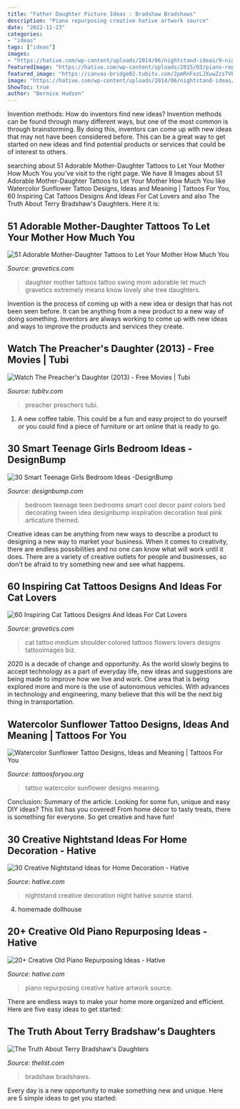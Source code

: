 ```yaml
---
title: "Father Daughter Picture Ideas : Bradshaw Bradshaws"
description: "Piano repurposing creative hative artwork source"
date: "2022-11-23"
categories:
- "ideas"
tags: ["ideas"]
images:
- "https://hative.com/wp-content/uploads/2014/06/nightstand-ideas/9-night-stand-ideas.jpg"
featuredImage: "https://hative.com/wp-content/uploads/2015/03/piano-repurposing-ideas/11-creative-old-piano-repurposing-ideas.jpg"
featured_image: "https://canvas-bridge02.tubitv.com/2pmRnFozLJXuwZzz7VP2YQw1w6w=/400x574/smart/img.adrise.tv/0a66b372-0f14-4f99-86d6-c538c8c23d79.png"
image: "https://hative.com/wp-content/uploads/2014/06/nightstand-ideas/9-night-stand-ideas.jpg"
ShowToc: true
author: "Bernice Hudson"
---
```



Invention methods: How do inventors find new ideas?
Invention methods can be found through many different ways, but one of the most common is through brainstorming. By doing this, inventors can come up with new ideas that may not have been considered before. This can be a great way to get started on new ideas and find potential products or services that could be of interest to others.

	

		
searching about 51 Adorable Mother-Daughter Tattoos to Let Your Mother How Much You you've visit to the right page. We have 8 Images about 51 Adorable Mother-Daughter Tattoos to Let Your Mother How Much You like Watercolor Sunflower Tattoo Designs, Ideas and Meaning | Tattoos For You, 60 Inspiring Cat Tattoos Designs And Ideas For Cat Lovers and also The Truth About Terry Bradshaw&#039;s Daughters. Here it is:
		
    
## 51 Adorable Mother-Daughter Tattoos To Let Your Mother How Much You

<img loading=lazy src="https://www.gravetics.com/wp-content/uploads/2017/07/Lovely-Mother-Daughter-On-Swing.jpg" onerror="this.onerror=null;this.src='https://tse4.mm.bing.net/th?id=OIP.f_7E3ekOFlpSZIofkrH-_gHaJ4&amp;pid=15.1';" alt="51 Adorable Mother-Daughter Tattoos to Let Your Mother How Much You">

_Source: gravetics.com_

>daughter mother tattoos tattoo swing mom adorable let much gravetics extremely means know lovely she tree daughters. 

	

Invention is the process of coming up with a new idea or design that has not been seen before. It can be anything from a new product to a new way of doing something. Inventors are always working to come up with new ideas and ways to improve the products and services they create.

    
## Watch The Preacher&#039;s Daughter (2013) - Free Movies | Tubi

<img loading=lazy src="https://canvas-bridge02.tubitv.com/2pmRnFozLJXuwZzz7VP2YQw1w6w=/400x574/smart/img.adrise.tv/0a66b372-0f14-4f99-86d6-c538c8c23d79.png" onerror="this.onerror=null;this.src='https://tse3.mm.bing.net/th?id=OIP.mzhy1x8crVibxfOAosx0JQAAAA&amp;pid=15.1';" alt="Watch The Preacher&#039;s Daughter (2013) - Free Movies | Tubi">

_Source: tubitv.com_

>preacher preachers tubi. 

	

1. A new coffee table. This could be a fun and easy project to do yourself or you could find a piece of furniture or art online that is ready to go.

    
## 30 Smart Teenage Girls Bedroom Ideas -DesignBump

<img loading=lazy src="https://designbump.com/wp-content/uploads/2014/09/teenage-girl-bedroom-ideaas-003.jpg" onerror="this.onerror=null;this.src='https://tse2.mm.bing.net/th?id=OIP.n1ZGMTXK31irc-csM-0zjQHaJ4&amp;pid=15.1';" alt="30 Smart Teenage Girls Bedroom Ideas -DesignBump">

_Source: designbump.com_

>bedroom teenage teen bedrooms smart cool decor paint colors bed decorating tween idea designbump inspiration decoration teal pink articature themed. 

	

Creative ideas can be anything from new ways to describe a product to designing a new way to market your business. When it comes to creativity, there are endless possibilities and no one can know what will work until it does. There are a variety of creative outlets for people and businesses, so don't be afraid to try something new and see what happens.

    
## 60 Inspiring Cat Tattoos Designs And Ideas For Cat Lovers

<img loading=lazy src="https://www.gravetics.com/wp-content/uploads/2017/01/cat-tattoo-ideas-for-women3.jpg" onerror="this.onerror=null;this.src='https://tse2.mm.bing.net/th?id=OIP.mJ1rPaILVNnvaMgVmbUDJQHaHa&amp;pid=15.1';" alt="60 Inspiring Cat Tattoos Designs And Ideas For Cat Lovers">

_Source: gravetics.com_

>cat tattoo medium shoulder colored tattoos flowers lovers designs tattooimages biz. 

	

2020 is a decade of change and opportunity. As the world slowly begins to accept technology as a part of everyday life, new ideas and suggestions are being made to improve how we live and work. One area that is being explored more and more is the use of autonomous vehicles. With advances in technology and engineering, many believe that this will be the next big thing in transportation.

    
## Watercolor Sunflower Tattoo Designs, Ideas And Meaning | Tattoos For You

<img loading=lazy src="https://www.tattoosforyou.org/wp-content/uploads/2017/10/Watercolor-Tattoo-Sunflower.jpg" onerror="this.onerror=null;this.src='https://tse3.mm.bing.net/th?id=OIP.wQ8fqYpFTdropfvdMyV69wHaJ3&amp;pid=15.1';" alt="Watercolor Sunflower Tattoo Designs, Ideas and Meaning | Tattoos For You">

_Source: tattoosforyou.org_

>tattoo watercolor sunflower designs meaning. 

	

Conclusion: Summary of the article.
Looking for some fun, unique and easy DIY ideas? This list has you covered! From home décor to tasty treats, there is something for everyone. So get creative and have fun!

    
## 30 Creative Nightstand Ideas For Home Decoration - Hative

<img loading=lazy src="https://hative.com/wp-content/uploads/2014/06/nightstand-ideas/9-night-stand-ideas.jpg" onerror="this.onerror=null;this.src='https://tse3.mm.bing.net/th?id=OIP.X-A9YlZOrcAb8qs67NDQvgHaKb&amp;pid=15.1';" alt="30 Creative Nightstand Ideas for Home Decoration - Hative">

_Source: hative.com_

>nightstand creative decoration night hative source stand. 

	

4. homemade dollhouse

    
## 20+ Creative Old Piano Repurposing Ideas - Hative

<img loading=lazy src="https://hative.com/wp-content/uploads/2015/03/piano-repurposing-ideas/11-creative-old-piano-repurposing-ideas.jpg" onerror="this.onerror=null;this.src='https://tse2.mm.bing.net/th?id=OIP.mAqNnoQlo4OU2jQxl7SVZwHaJ4&amp;pid=15.1';" alt="20+ Creative Old Piano Repurposing Ideas - Hative">

_Source: hative.com_

>piano repurposing creative hative artwork source. 

	

There are endless ways to make your home more organized and efficient. Here are five easy ideas to get started:

    
## The Truth About Terry Bradshaw&#039;s Daughters

<img loading=lazy src="https://img1.thelist.com/img/gallery/the-truth-about-terry-bradshaws-daughters/terry-bradshaws-daughter-rachel-is-looking-for-love-1603375410.jpg" onerror="this.onerror=null;this.src='https://tse2.mm.bing.net/th?id=OIP.oH5pMGB-5s1cR11hRQTSvAHaEK&amp;pid=15.1';" alt="The Truth About Terry Bradshaw&#039;s Daughters">

_Source: thelist.com_

>bradshaw bradshaws. 

	

Every day is a new opportunity to make something new and unique. Here are 5 simple ideas to get you started: 


